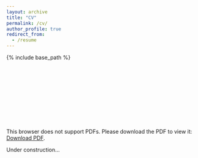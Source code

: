 ```yaml
---
layout: archive
title: "CV"
permalink: /cv/
author_profile: true
redirect_from:
  - /resume
---
```


{% include base_path %}

<object data="https://lkach.github.io/files/CV_2025.pdf" type="application/pdf" width="700px" height="700px">
    <embed src="https://lkach.github.io/files/CV_2025.pdf">
        <p>This browser does not support PDFs. Please download the PDF to view it: <a href="https://lkach.github.io/files/CV_2025.pdf">Download PDF</a>.</p>
    </embed>
</object>


Under construction...
